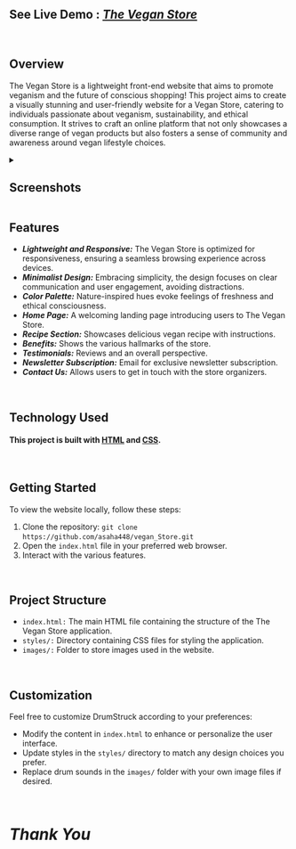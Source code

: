 ## See Live Demo : <strong><em>[The Vegan Store](https://asaha448.github.io/Vegan_Store/)</em></strong>
<br>

## Overview

The Vegan Store is a lightweight front-end website that aims to promote veganism and the future of conscious shopping! This project aims to create a visually stunning and user-friendly website for a Vegan Store, catering to individuals passionate about veganism, sustainability, and ethical consumption. It strives to craft an online platform that not only showcases a diverse range of vegan products but also fosters a sense of community and awareness around vegan lifestyle choices.
<br>

<details>
  <summary><h2>Screenshots</h2></summary>

<br>

### <em>Summary</em>
<br>

  ![Screenshot 1](https://github.com/asaha448/Vegan_Store/blob/main/screenshots/screenshot_1.png)
  
  <br>

  ### <em>Recipe Section</em>
  <br>
  
  ![Screenshot 2](https://github.com/asaha448/Vegan_Store/blob/main/screenshots/screenshot_2.png)
    
  <br>

  ### <em>Benefits</em>
  <br>
  
  ![Screenshot 3](https://github.com/asaha448/Vegan_Store/blob/main/screenshots/screenshot_3.png)
    
  <br>

  ### <em>Testimonials</em>
  <br>
  
  ![Screenshot_4](https://github.com/asaha448/Vegan_Store/blob/main/screenshots/screenshot_4.png)
    
  <br>

  ### <em>Newsletter Subscription</em>
  <br>
  
  ![Screenshot 5](https://github.com/asaha448/Vegan_Store/blob/main/screenshots/screenshot_5.png)
    
  <br>
  
  ### <em>Contact Us</em>
  <br>
  
  ![Screenshot_6](https://github.com/asaha448/Vegan_Store/blob/main/screenshots/screenshot_6.png)
    
  <br>
  

</details>

## Features

- **<em>Lightweight and Responsive:</em>** The Vegan Store is optimized for responsiveness, ensuring a seamless browsing experience across devices.
- **<em>Minimalist Design:</em>** Embracing simplicity, the design focuses on clear communication and user engagement, avoiding distractions.
- **<em>Color Palette:</em>** Nature-inspired hues evoke feelings of freshness and ethical consciousness.
- **<em>Home Page:</em>** A welcoming landing page introducing users to The Vegan Store.
- **<em>Recipe Section:</em>** Showcases delicious vegan recipe with instructions.
- **<em>Benefits:</em>** Shows the various hallmarks of the store.
- **<em>Testimonials:</em>** Reviews and an overall perspective.
- **<em>Newsletter Subscription:</em>** Email for exclusive newsletter subscription.
- **<em>Contact Us:</em>** Allows users to get in touch with the store organizers.

<br>

## Technology Used
#### This project  is built with [HTML](https://html.com/) and [CSS](https://www.w3.org/Style/CSS/Overview.en.html).

<br>

## Getting Started

To view the website locally, follow these steps:

1. Clone the repository: `git clone https://github.com/asaha448/vegan_Store.git`
2. Open the `index.html` file in your preferred web browser.
3. Interact with the various features.
<br>

## Project Structure

- `index.html:` The main HTML file containing the structure of the The Vegan Store application.
- `styles/:` Directory containing CSS files for styling the application.
- `images/:` Folder to store images used in the website.
<br>

## Customization

Feel free to customize DrumStruck according to your preferences:

- Modify the content in `index.html` to enhance or personalize the user interface.
- Update styles in the `styles/` directory to match any design choices you prefer.
- Replace drum sounds in the `images/` folder with your own image files if desired.
<br>


#  <em>Thank You</em>

<br>
